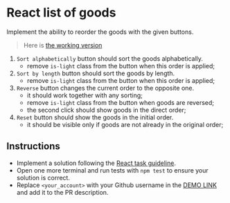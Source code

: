 # React list of goods

Implement the ability to reorder the goods with the given buttons.

> Here is [the working version](https://mate-academy.github.io/react_list-of-goods/)

1. `Sort alphabetically` button should sort the goods alphabetically.
    - remove `is-light` class from the button when this order is applied;
1. `Sort by length` button should sort the goods by length.
    - remove `is-light` class from the button when this order is applied;
1. `Reverse` button changes the current order to the opposite one.
    - it should work together with any sorting;
    - remove `is-light` class from the button when goods are reversed;
    - the second click should show goods in the direct order;
1. `Reset` button should show the goods in the initial order.
    - it should be visible only if goods are not already in the original order;

## Instructions

- Implement a solution following the [React task guideline](https://github.com/mate-academy/react_task-guideline#react-tasks-guideline).
- Open one more terminal and run tests with `npm test` to ensure your solution is correct.
- Replace `<your_account>` with your Github username in the [DEMO LINK](https://P-Nazar.github.io/react_list-of-goods-js/) and add it to the PR description.
